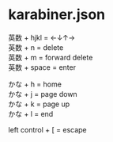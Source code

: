 # karabiner.json

英数 + hjkl = ←↓↑→  
英数 + n = delete  
英数 + m = forward delete  
英数 + space = enter

かな + h = home  
かな + j = page down  
かな + k = page up  
かな + l = end

left control + [ = escape
